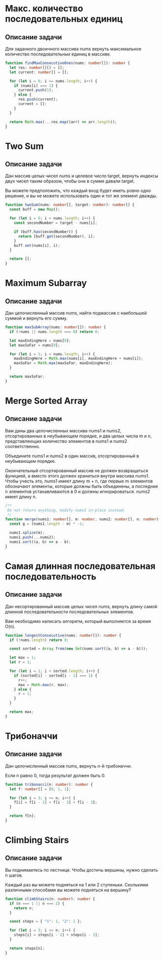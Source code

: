 # Макс. количество последовательных единиц

## Описание задачи

Для заданного двоичного массива nums вернуть максимальное количество последовательных единиц в массиве.

```typescript
function findMaxConsecutiveOnes(nums: number[]): number {
  let res: number[][] = [];
  let current: number[] = [];

  for (let i = 0; i <= nums.length; i++) {
    if (nums[i] === 1) {
      current.push(1);
    } else {
      res.push(current);
      current = [];
    }
  }

  return Math.max(...res.map((arr) => arr.length));
}
```

# Two Sum

## Описание задачи

Дан массив целых чисел nums и целевое число target, вернуть индексы двух чисел таким образом, чтобы они в сумме давали target.

Вы можете предположить, что каждый вход будет иметь ровно одно решение, и вы не можете использовать один и тот же элемент дважды.

```typescript
function twoSum(nums: number[], target: number): number[] {
  const buff = new Map();

  for (let i = 0; i < nums.length; i++) {
    const secondNumber = target - nums[i];

    if (buff.has(secondNumber)) {
      return [buff.get(secondNumber), i];
    }
    buff.set(nums[i], i);
  }

  return [];
}
```

# Maximum Subarray

## Описание задачи

Дан целочисленный массив nums, найти подмассив с наибольшей суммой и вернуть его сумму.

```typescript
function maxSubArray(nums: number[]): number {
  if (!nums || nums.length === 0) return 0;

  let maxEndingHere = nums[0];
  let maxSoFar = nums[0];

  for (let i = 1; i < nums.length; i++) {
    maxEndingHere = Math.max(nums[i], maxEndingHere + nums[i]);
    maxSoFar = Math.max(maxSoFar, maxEndingHere);
  }

  return maxSoFar;
}
```

# Merge Sorted Array

## Описание задачи

Вам даны два целочисленных массива nums1 и nums2, отсортированных в неубывающем порядке, и два целых числа m и n, представляющих количество элементов в nums1 и nums2 соответственно.

Объедините nums1 и nums2 в один массив, отсортированный в неубывающем порядке.

Окончательный отсортированный массив не должен возвращаться функцией, а вместо этого должен храниться внутри массива nums1. Чтобы учесть это, nums1 имеет длину m + n, где первые m элементов обозначают элементы, которые должны быть объединены, а последние n элементов устанавливаются в 0 и должны игнорироваться. nums2 имеет длину n.

```typescript
/**
 Do not return anything, modify nums1 in-place instead.
 */
function merge(nums1: number[], m: number, nums2: number[], n: number): void {
  const g = (nums1.length - m) * -1;

  nums1.splice(m);
  nums1.push(...nums2);
  nums1.sort((a, b) => a - b);
}
```

# Самая длинная последовательная последовательность

## Описание задачи

Дан несортированный массив целых чисел nums, вернуть длину самой длинной последовательности последовательных элементов.

Вам необходимо написать алгоритм, который выполняется за время O(n).

```typescript
function longestConsecutive(nums: number[]): number {
  if (!nums.length) return 0;

  const sorted = Array.from(new Set(nums.sort((a, b) => a - b)));

  let max = 1;
  let r = 1;

  for (let i = 1; i < sorted.length; i++) {
    if (sorted[i] - sorted[i - 1] === 1) {
      r++;
      max = Math.max(r, max);
    } else {
      r = 1;
    }
  }

  return max;
}
```

# Трибоначчи

## Описание задачи

Дан целочисленный массив nums, вернуть n-й трибоначчи.

Если n равно 0, тогда результат должен быть 0.

```typescript
function tribonacci(n: number): number {
  let f: number[] = [0, 1, 1];

  for (let i = 3; i <= n; i++) {
    f[i] = f[i - 1] + f[i - 2] + f[i - 3];
  }

  return f[n];
}
```

# Climbing Stairs

## Описание задачи

Вы поднимаетесь по лестнице. Чтобы достичь вершины, нужно сделать n шагов.

Каждый раз вы можете подняться на 1 или 2 ступеньки. Сколькими различными способами вы можете подняться на вершину?

```typescript
function climbStairs(n: number): number {
  if (n === 1 || n === 2) {
    return n;
  }

  const steps = { "1": 1, "2": 2 };

  for (let i = 3; i <= n; i++) {
    steps[i] = steps[i - 2] + steps[i - 1];
  }

  return steps[n];
}
```

